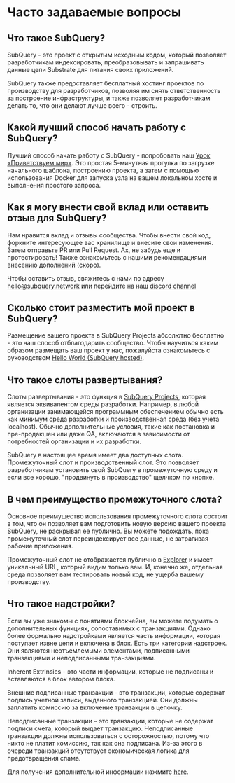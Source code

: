 # Часто задаваемые вопросы

## Что такое SubQuery?

SubQuery - это проект с открытым исходным кодом, который позволяет разработчикам индексировать, преобразовывать и запрашивать данные цепи Substrate для питания своих приложений.

SubQuery также предоставляет бесплатный хостинг проектов по производству для разработчиков, позволяя им снять ответственность за построение инфраструктуры, и также позволяет разработчикам делать то, что они делают лучше всего - строить.

## Какой лучший способ начать работу с SubQuery?

Лучший способ начать работу с SubQuery - попробовать наш [Урок «Приветствуем мир»](../quickstart/helloworld-localhost.md). Это простая 5-минутная прогулка по загрузке начального шаблона, построению проекта, а затем с помощью использования Docker для запуска узла на вашем локальном хосте и выполнения простого запроса.

## Как я могу внести свой вклад или оставить отзыв для SubQuery?

Нам нравится вклад и отзывы сообщества. Чтобы внести свой код, форкните интересующее вас хранилище и внесите свои изменения. Затем отправьте PR или Pull Request. Ах, не забудь еще и протестировать! Также ознакомьтесь с нашими рекомендациями внесению дополнений (скоро).

Чтобы оставить отзыв, свяжитесь с нами по адресу hello@subquery.network или перейдите на наш [discord channel](https://discord.com/invite/78zg8aBSMG)

## Сколько стоит разместить мой проект в SubQuery?

Размещение вашего проекта в SubQuery Projects абсолютно бесплатно - это наш способ отблагодарить сообщество. Чтобы научиться каким образом размещать ваш проект у нас, пожалуйста ознакомьтесь с руководством [Hello World (SubQuery hosted)](../quickstart/helloworld-hosted.md).

## Что такое слоты развертывания?

Слоты развертывания - это функция в [SubQuery Projects](https://project.subquery.network), которая является эквивалентом среды разработки. Например, в любой организации занимающейся программным обеспечением обычно есть как минимум среда разработки и производственная среда (без учета localhost). Обычно дополнительные условия, такие как постановка и пре-продакшен или даже QA, включаются в зависимости от потребностей организации и их разработки.

SubQuery в настоящее время имеет два доступных слота. Промежуточный слот и производственный слот. Это позволяет разработчикам установить свой SubQuery в промежуточную среду и если все хорошо, "продвинуть в производство" щелчком по кнопке.

## В чем преимущество промежуточного слота?

Основное преимущество использования промежуточного слота состоит в том, что он позволяет вам подготовить новую версию вашего проекта SubQuery, не раскрывая ее публично. Вы можете подождать, пока промежуточный слот переиндексирует все данные, не затрагивая рабочие приложения.

Промежуточный слот не отображается публично в [Explorer](https://explorer.subquery.network/) и имеет уникальный URL, который видим только вам. И, конечно же, отдельная среда позволяет вам тестировать новый код, не ущерба вашему производству.

## Что такое надстройки?

Если вы уже знакомы с понятиями блокчейна, вы можете подумать о дополнительных функциях, сопоставимых с транзакциями. Однако более формально надстройками является часть информации, которая поступает извне цепи и включена в блок. Есть три категории надстроек. Они являются неотъемлемыми элементами, подписанными транзакциями и неподписанными транзакциями.

Inherent Extrinsics - это части информации, которые не подписаны и вставляются в блок автором блока.

Внешние подписанные транзакции - это транзакции, которые содержат подпись учетной записи, выданного транзакцией. Они должны заплатить комиссию за включение транзакции в цепочку.

Неподписанные транзакции – это транзакции, которые не содержат подписи счета, который выдает транзакцию. Неподписанные транзакции должны использоваться с осторожностью, потому что никто не платит комиссию, так как она подписана. Из-за этого в очереди транзакций отсутствует экономическая логика для предотвращения спама.

Для получения дополнительной информации нажмите [here](https://substrate.dev/docs/en/knowledgebase/learn-substrate/extrinsics).